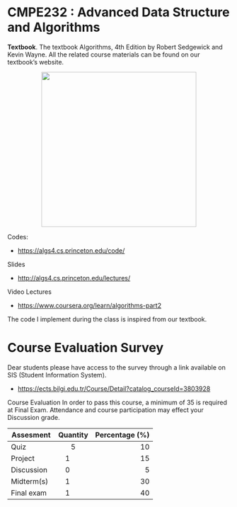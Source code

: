 # CMPE232 : Advanced Data Structure and Algorithms

__Textbook__.  The textbook Algorithms, 4th Edition by Robert Sedgewick and Kevin Wayne.
All the related course materials can be found on our textbook’s website. 

<p align="center">
  <img src="https://algs4.cs.princeton.edu/cover.png" width="350"/>
</p>


Codes:

  * https://algs4.cs.princeton.edu/code/

Slides

  * http://algs4.cs.princeton.edu/lectures/

Video Lectures

  * https://www.coursera.org/learn/algorithms-part2

The code I implement during the class is inspired from our textbook.


# Course Evaluation Survey 
Dear students please have access to the survey through a link available on SIS (Student Information System). 
  * https://ects.bilgi.edu.tr/Course/Detail?catalog_courseId=3803928


Course Evaluation
In order to pass this course, a minimum of 35 is required at Final Exam. Attendance and course participation may effect your Discussion grade.

| Assesment        | Quantity           | Percentage (%)  |
| ------------- |:-------------:| -----:|
| Quiz          | 5             | 10|
| Project       | 1             | 15|
| Discussion    | 0             | 5 |
| Midterm(s)    | 1             | 30 |
| Final exam    | 1             |  40|



